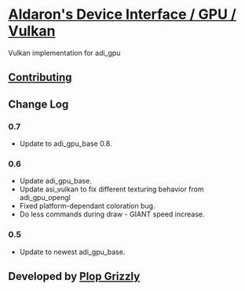 # [Aldaron's Device Interface / GPU / Vulkan](https://crates.io/crates/adi_gpu_vulkan)
Vulkan implementation for adi_gpu

## [Contributing](http://plopgrizzly.com/contributing/en#contributing)

## Change Log
### 0.7
* Update to adi\_gpu\_base 0.8.

### 0.6
* Update adi\_gpu\_base.
* Update asi\_vulkan to fix different texturing behavior from adi\_gpu\_opengl
* Fixed platform-dependant coloration bug.
* Do less commands during draw - GIANT speed increase.

### 0.5
* Update to newest adi\_gpu\_base.

## Developed by [Plop Grizzly](http://plopgrizzly.com)
